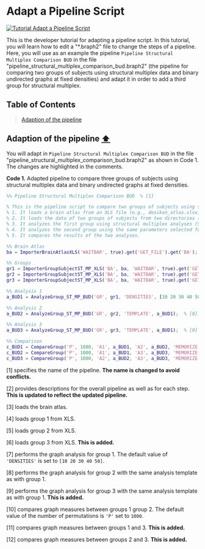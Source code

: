 # Adapt a Pipeline Script

[![Tutorial Adapt a Pipeline Script](https://img.shields.io/badge/PDF-Download-red?style=flat-square&logo=adobe-acrobat-reader)](dev_pipeline.pdf)

This is the developer tutorial for adapting a pipeline script. 
In this tutorial, you will learn how to edit a "*.braph2" file to change the steps of a pipeline. Here, you will use as an example the pipeline `Pipeline Structural Multiplex Comparison BUD` in the file "pipeline\_structural\_multiplex\_comparison\_bud.braph2" (the pipeline for comparing two groups of subjects using structural multiplex data and binary undirected graphs at fixed densities) and adapt it in order to add a third group for structural multiplex.


## Table of Contents
> [Adaption of the pipeline](#Adaption-of-the-pipeline)
>



<a id=Adaption-of-the-pipeline></a>
## Adaption of the pipeline  [⬆](#Table-of-Contents)

You will adapt in `Pipeline Structural Multiplex Comparison BUD` in the file "pipeline\_structural\_multiplex\_comparison\_bud.braph2" as shown in Code 1. The changes are highlighted in the comments.

**Code 1.** Adapted pipeline to compare three groups of subjects using structural multiplex data and binary undirected graphs at fixed densities.
````matlab
%% Pipeline Structural Multiplex Comparison BUD  % [1]

% This is the pipeline script to compare two groups of subjects using structural multiplex data and binary undirected graphs at fixed densities.  % [2]
% 1. It loads a brain atlas from an XLS file (e.g., desikan_atlas.xlsx).
% 2. It loads the data of two groups of subjects from two directories (e.g., ST_MP_group_1_XLS and ST_MP_group_2_XLS).
% 3. It analyzes the first group using structural multiplex analyses (ST_MP) based on binary unidrected graphs at fixed densities (BUD).
% 4. It analyzes the second group using the same parameters selected for the first group.
% 5. It compares the results of the two analyses.

%% Brain Atlas
ba = ImporterBrainAtlasXLS('WAITBAR', true).get('GET_FILE').get('BA');  % [3]

%% Groups
gr1 = ImporterGroupSubjectST_MP_XLS('BA', ba, 'WAITBAR', true).get('GET_DIR').get('GR');  % [4]
gr2 = ImporterGroupSubjectST_MP_XLS('BA', ba, 'WAITBAR', true).get('GET_DIR').get('GR');  % [5]
gr3 = ImporterGroupSubjectST_MP_XLS('BA', ba, 'WAITBAR', true).get('GET_DIR').get('GR');  % [6]

%% Analysis 1
a_BUD1 = AnalyzeGroup_ST_MP_BUD('GR', gr1, 'DENSITIES', [10 20 30 40 50]);  % [7]

%% Analysis 2
a_BUD2 = AnalyzeGroup_ST_MP_BUD('GR', gr2, 'TEMPLATE', a_BUD1);  % [8]

%% Analysis 3
a_BUD3 = AnalyzeGroup_ST_MP_BUD('GR', gr3, 'TEMPLATE', a_BUD1);  % [9]

%% Comparison
c_BUD1 = CompareGroup('P', 1000, 'A1', a_BUD1, 'A2', a_BUD2, 'MEMORIZE', true);  % [10]
c_BUD2 = CompareGroup('P', 1000, 'A1', a_BUD1, 'A3', a_BUD3, 'MEMORIZE', true);  % [11]
c_BUD3 = CompareGroup('P', 1000, 'A2', a_BUD2, 'A3', a_BUD3, 'MEMORIZE', true);  % [12]
````

[1] specifies the name of the pipeline. **The name is changed to avoid conflicts.**

[2] provides descriptions for the overall pipeline as well as for each step. **This is updated to reflect the updated pipeline.**

[3] loads the brain atlas.

[4] loads group 1 from XLS.

[5] loads group 2 from XLS.

[6] loads group 3 from XLS. **This is added.**

[7] performs the graph analysis for group 1. The default value of `'DENSITIES'` is set to `[10 20 30 40 50]`.

[8] performs the graph analysis for group 2 with the same analysis template as with group 1.

[9] performs the graph analysis for group 3 with the same analysis template as with group 1. **This is added.**

[10] compares graph measures between groups 1 group 2. The default value of the number of permutations is `'P'` set to `1000`.

[11] compares graph measures between groups 1 and 3. **This is added.**

[12] compares graph measures between groups 2 and 3. **This is added.**
